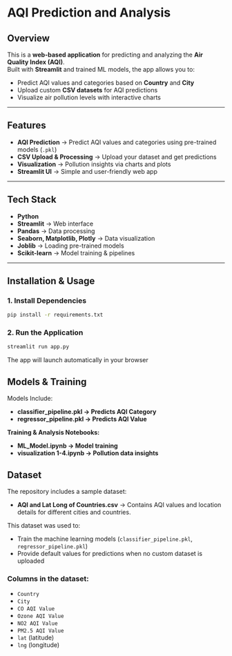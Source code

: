 # AQI Prediction and Analysis  

## Overview  
This is a **web-based application** for predicting and analyzing the **Air Quality Index (AQI)**.  
Built with **Streamlit** and trained ML models, the app allows you to:  
- Predict AQI values and categories based on **Country** and **City**  
- Upload custom **CSV datasets** for AQI predictions  
- Visualize air pollution levels with interactive charts  

---

## Features  
- **AQI Prediction** → Predict AQI values and categories using pre-trained models (`.pkl`)  
- **CSV Upload & Processing** → Upload your dataset and get predictions  
- **Visualization** → Pollution insights via charts and plots  
- **Streamlit UI** → Simple and user-friendly web app  

---

## Tech Stack  
- **Python**  
- **Streamlit** → Web interface  
- **Pandas** → Data processing  
- **Seaborn, Matplotlib, Plotly** → Data visualization  
- **Joblib** → Loading pre-trained models  
- **Scikit-learn** → Model training & pipelines  

---

## Installation & Usage  

### 1. Install Dependencies
```bash
pip install -r requirements.txt
```
### 2. Run the Application
```bash
streamlit run app.py
```
The app will launch automatically in your browser

## Models & Training
Models Include:
- **classifier_pipeline.pkl → Predicts AQI Category**  
- **regressor_pipeline.pkl → Predicts AQI Value**

**Training & Analysis Notebooks:**
- **ML_Model.ipynb → Model training**
- **visualization 1-4.ipynb → Pollution data insights**

## Dataset  

The repository includes a sample dataset:  

- **AQI and Lat Long of Countries.csv** → Contains AQI values and location details for different cities and countries.  

This dataset was used to:  
- Train the machine learning models (`classifier_pipeline.pkl`, `regressor_pipeline.pkl`)  
- Provide default values for predictions when no custom dataset is uploaded  

### Columns in the dataset:  
- `Country`  
- `City`  
- `CO AQI Value`  
- `Ozone AQI Value`  
- `NO2 AQI Value`  
- `PM2.5 AQI Value`  
- `lat` (latitude)  
- `lng` (longitude)  

